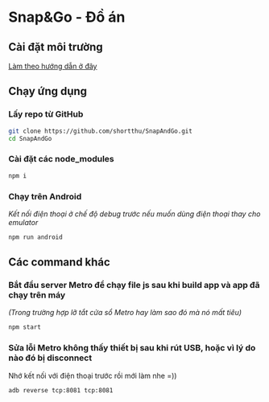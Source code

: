 # Snap&Go - Đồ án

## Cài đặt môi trường

[Làm theo hướng dẫn ở đây](https://reactnative.dev/docs/environment-setup)

## Chạy ứng dụng

### **Lấy repo từ GitHub**

```bash
git clone https://github.com/shortthu/SnapAndGo.git
cd SnapAndGo
```

### **Cài đặt các node_modules**

```bash
npm i
```

### **Chạy trên Android**

_Kết nối điện thoại ở chế độ debug trước nếu muốn dùng điện thoại thay cho emulator_

```bash
npm run android
```

## Các command khác

### Bắt đầu server Metro để chạy file js sau khi build app và app đã chạy trên máy

_(Trong trường hợp lỡ tắt cửa sổ Metro hay làm sao đó mà nó mất tiêu)_

```bash
npm start
```

### Sửa lỗi Metro không thấy thiết bị sau khi rút USB, hoặc vì lý do nào đó bị disconnect

Nhớ kết nối với điện thoại trước rồi mới làm nhe =))

```bash
adb reverse tcp:8081 tcp:8081
```
